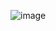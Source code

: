 ![image](https://user-images.githubusercontent.com/90492227/155936067-400aa773-1933-4e57-97c0-524a128f37b0.png)
